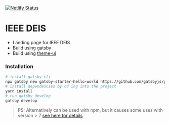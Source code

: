 [![Netlify Status](https://api.netlify.com/api/v1/badges/f58bd6b3-4026-4d6b-ad76-6a4d76ae5059/deploy-status)](https://app.netlify.com/sites/ieee-deis/deploys)

# IEEE DEIS 

- Landing page for IEEE DEIS 
- Build using gatsby
- Build using [theme-ui](https://theme-ui.com/)

### Installation 

```sh
# install gatsby cli
npx gatsby new gatsby-starter-hello-world https://github.com/gatsbyjs/gatsby-starter-hello-world 
# install dependencies by cd ing into the project
yarn install
# run gatsby develop
gatsby develop
```

> PS: Alternatively can be used with npm, but it causes some uses with version > 7 [see here for details](https://stackoverflow.com/questions/65549858/eresolve-unable-to-resolve-dependency-tree-when-installing-npm-react-facebook)


